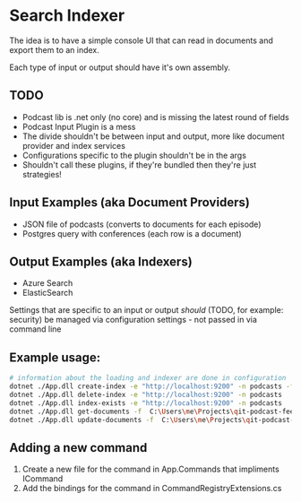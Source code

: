 # Search Indexer

The idea is to have a simple console UI that can read in documents and export them to an index.

Each type of input or output should have it's own assembly.

## TODO
* Podcast lib is .net only (no core) and is missing the latest round of fields
* Podcast Input Plugin is a mess
* The divide shouldn't be between input and output, more like document provider and index services
* Configurations specific to the plugin shouldn't be in the args
* Shouldn't call these plugins, if they're bundled then they're just strategies!

## Input Examples (aka Document Providers)
* JSON file of podcasts (converts to documents for each episode)
* Postgres query with conferences (each row is a document)

## Output Examples (aka Indexers)
* Azure Search
* ElasticSearch

Settings that are specific to an input or output _should_ (TODO, for example: security) be managed via configuration settings - not passed in via command line

## Example usage:
```bash
# information about the loading and indexer are done in configuration
dotnet ./App.dll create-index -e "http://localhost:9200" -n podcasts -f "C:\Users\me\Projects\Courses\Elasticsearch\YouTube\docker\podcasts.json"
dotnet ./App.dll delete-index -e "http://localhost:9200" -n podcasts
dotnet ./App.dll index-exists -e "http://localhost:9200" -n podcasts
dotnet ./App.dll get-documents -f  C:\Users\me\Projects\qit-podcast-feed-loader\app\feeds.json
dotnet ./App.dll update-documents -f  C:\Users\me\Projects\qit-podcast-feed-loader\app\feeds.json -e "http://localhost:9200" -n podcasts
```
## Adding a new command

1. Create a new file for the command in App.Commands that impliments ICommand<WhateverYourCommandNameIs>
2. Add the bindings for the command in CommandRegistryExtensions.cs